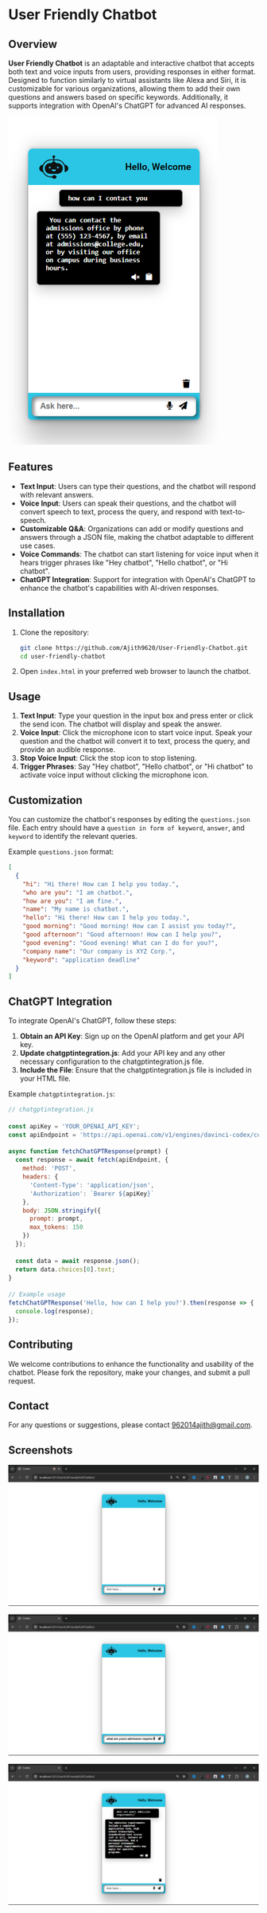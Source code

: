 # User Friendly Chatbot

## Overview

**User Friendly Chatbot** is an adaptable and interactive chatbot that accepts both text and voice inputs from users, providing responses in either format. Designed to function similarly to virtual assistants like Alexa and Siri, it is customizable for various organizations, allowing them to add their own questions and answers based on specific keywords. Additionally, it supports integration with OpenAI's ChatGPT for advanced AI responses.

![Chatbot Screenshot](SAMPLE%20IMAGES/04.png)

## Features

- **Text Input**: Users can type their questions, and the chatbot will respond with relevant answers.
- **Voice Input**: Users can speak their questions, and the chatbot will convert speech to text, process the query, and respond with text-to-speech.
- **Customizable Q&A**: Organizations can add or modify questions and answers through a JSON file, making the chatbot adaptable to different use cases.
- **Voice Commands**: The chatbot can start listening for voice input when it hears trigger phrases like "Hey chatbot", "Hello chatbot", or "Hi chatbot".
- **ChatGPT Integration**: Support for integration with OpenAI's ChatGPT to enhance the chatbot's capabilities with AI-driven responses.


## Installation

1. Clone the repository:

   ```bash
   git clone https://github.com/Ajith9620/User-Friendly-Chatbot.git
   cd user-friendly-chatbot
   ```

2. Open `index.html` in your preferred web browser to launch the chatbot.

## Usage

1. **Text Input**: Type your question in the input box and press enter or click the send icon. The chatbot will display and speak the answer.
2. **Voice Input**: Click the microphone icon to start voice input. Speak your question and the chatbot will convert it to text, process the query, and provide an audible response.
3. **Stop Voice Input**: Click the stop icon to stop listening.
4. **Trigger Phrases**: Say "Hey chatbot", "Hello chatbot", or "Hi chatbot" to activate voice input without clicking the microphone icon.



## Customization

You can customize the chatbot's responses by editing the `questions.json` file. Each entry should have a `question in form of keyword`, `answer`, and `keyword` to identify the relevant queries.

Example `questions.json` format:

```json
[
  {
    "hi": "Hi there! How can I help you today.",
    "who are you": "I am chatbot.",
    "how are you": "I am fine.",
    "name": "My name is chatbot.",
    "hello": "Hi there! How can I help you today.",
    "good morning": "Good morning! How can I assist you today?",
    "good afternoon": "Good afternoon! How can I help you?",
    "good evening": "Good evening! What can I do for you?",
    "company name": "Our company is XYZ Corp.",
    "keyword": "application deadline"
  }
]
```

## ChatGPT Integration
To integrate OpenAI's ChatGPT, follow these steps:
1. **Obtain an API Key**: Sign up on the OpenAI platform and get your API key.
2. **Update chatgptintegration.js**: Add your API key and any other necessary configuration to the chatgptintegration.js file.
3. **Include the File**: Ensure that the chatgptintegration.js file is included in your HTML file.

Example `chatgptintegration.js`:

```javascript
// chatgptintegration.js

const apiKey = 'YOUR_OPENAI_API_KEY';
const apiEndpoint = 'https://api.openai.com/v1/engines/davinci-codex/completions';

async function fetchChatGPTResponse(prompt) {
  const response = await fetch(apiEndpoint, {
    method: 'POST',
    headers: {
      'Content-Type': 'application/json',
      'Authorization': `Bearer ${apiKey}`
    },
    body: JSON.stringify({
      prompt: prompt,
      max_tokens: 150
    })
  });

  const data = await response.json();
  return data.choices[0].text;
}

// Example usage
fetchChatGPTResponse('Hello, how can I help you?').then(response => {
  console.log(response);
});
```

## Contributing

We welcome contributions to enhance the functionality and usability of the chatbot. Please fork the repository, make your changes, and submit a pull request.

## Contact

For any questions or suggestions, please contact 962014ajith@gmail.com.

## Screenshots 

![Chatbot Screenshot](SAMPLE%20IMAGES/01.png)

![Chatbot Screenshot](SAMPLE%20IMAGES/02.png)

![Chatbot Screenshot](SAMPLE%20IMAGES/03.png)
